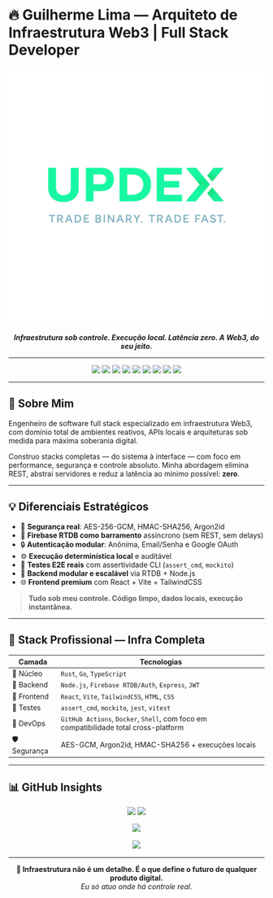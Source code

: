 # 🔥 Guilherme Lima — Arquiteto de Infraestrutura Web3 | Full Stack Developer

<p align="center">
  <img src="https://github.com/firechainmainnet/firechainmainnet/blob/main/logoupdex.png" alt="FireChain Ecosystem Banner" width="700px"/>
</p>

<p align="center">
  <strong><i>Infraestrutura sob controle. Execução local. Latência zero. A Web3, do seu jeito.</i></strong>
</p>

---

<div align="center">

  <!-- 🛠️ Stack Principal -->
  <img src="https://img.shields.io/badge/Rust-Core-934c97?style=flat-square&logo=rust" />
  <img src="https://img.shields.io/badge/TypeScript-Fullstack-3178C6?style=flat-square&logo=typescript" />
  <img src="https://img.shields.io/badge/JavaScript-Essencial-F7DF1E?style=flat-square&logo=javascript&logoColor=000" />
  <img src="https://img.shields.io/badge/Node.js-Backend-339933?style=flat-square&logo=nodedotjs" />
  <img src="https://img.shields.io/badge/React+Vite-Frontend-61DAFB?style=flat-square&logo=react" />
  <img src="https://img.shields.io/badge/TailwindCSS-UI/UX-38B2AC?style=flat-square&logo=tailwindcss" />
  <img src="https://img.shields.io/badge/Firebase-Auth%20%7C%20RTDB-FFCA28?style=flat-square&logo=firebase" />
  <img src="https://img.shields.io/badge/HTML5-Markup-E34F26?style=flat-square&logo=html5&logoColor=fff" />
  <img src="https://img.shields.io/badge/CSS3-Estilo-1572B6?style=flat-square&logo=css3&logoColor=fff" />

</div>

---

## 🧬 Sobre Mim

Engenheiro de software full stack especializado em infraestrutura Web3, com domínio total de ambientes reativos, APIs locais e arquiteturas sob medida para máxima soberania digital.

Construo stacks completas — do sistema à interface — com foco em performance, segurança e controle absoluto. Minha abordagem elimina REST, abstrai servidores e reduz a latência ao mínimo possível: **zero**.

---

## 💡 Diferenciais Estratégicos

- 🔐 **Segurança real**: AES-256-GCM, HMAC-SHA256, Argon2id
- 🔁 **Firebase RTDB como barramento** assíncrono (sem REST, sem delays)
- 🔒 **Autenticação modular**: Anônima, Email/Senha e Google OAuth
- ⚙️ **Execução determinística local** e auditável
- 🧪 **Testes E2E reais** com assertividade CLI (`assert_cmd`, `mockito`)
- 🧱 **Backend modular e escalável** via RTDB + Node.js
- 🌐 **Frontend premium** com React + Vite + TailwindCSS

> **Tudo sob meu controle. Código limpo, dados locais, execução instantânea.**

---

## 🧠 Stack Profissional — Infra Completa

| Camada       | Tecnologias                                                   |
|--------------|---------------------------------------------------------------|
| 🧩 Núcleo     | `Rust`, `Go`, `TypeScript`                                     |
| 🔗 Backend    | `Node.js`, `Firebase RTDB/Auth`, `Express`, `JWT`             |
| 🎨 Frontend   | `React`, `Vite`, `TailwindCSS`, `HTML`, `CSS`                 |
| 🧪 Testes     | `assert_cmd`, `mockito`, `jest`, `vitest`                     |
| 🚀 DevOps     | `GitHub Actions`, `Docker`, `Shell`, com foco em compatibilidade total cross-platform |
| 🛡️ Segurança | AES-GCM, Argon2id, HMAC-SHA256 + execuções locais             |

---

## 📊 GitHub Insights

<p align="center">
  <img height="180em" src="https://github-readme-stats.vercel.app/api?username=firechainmainnet&show_icons=true&theme=tokyonight&count_private=true&hide_border=true" />
  <img height="180em" src="https://github-readme-stats.vercel.app/api/top-langs/?username=firechainmainnet&layout=compact&langs_count=10&theme=tokyonight&hide_border=true" />
</p>
<p align="center">
  <img src="https://github-readme-streak-stats.herokuapp.com/?user=firechainmainnet&theme=tokyonight&hide_border=true" />
</p>
<p align="center">
  <img src="https://github-profile-trophy.vercel.app/?username=firechainmainnet&theme=onedark&column=4&margin-w=10&margin-h=10" />
</p>

---

<p align="center">
  <strong>🧠 Infraestrutura não é um detalhe. É o que define o futuro de qualquer produto digital.</strong><br/>
  <i>Eu só atuo onde há controle real.</i>
</p>
